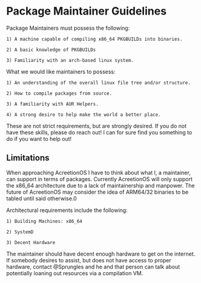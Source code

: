# Package Maintainer Guidelines

Package Maintainers must possess the following:

	1) A machine capable of compiling x86_64 PKGBUILDs into binaries.
	
	2) A basic knowledge of PKGBUILDs

	3) Familiarity with an arch-based linux system.

What we would like maintainers to possess:

	1) An understanding of the overall linux file tree and/or structure.

	2) How to compile packages from source.

	3) A familiarity with AUR Helpers.
	
	4) A strong desire to help make the world a better place.

These are not strict requirements, but are strongly desired. If you do not have these skills, please do reach out! I can
for sure find you something to do if you want to help out!

## Limitations

When approaching AcreetionOS I have to think about what I, a maintainer, can support in terms of packages. Currently AcreetionOS will only support the x86_64 architecture due to a lack of maintainership and manpower.
The future of AcreetionOS may consider the idea of ARM64/32 binaries to be tabled until said otherwise.0 

Architectural requirements include the following:

	1) Building Machines: x86_64

	2) SystemD

	3) Decent Hardware

The maintainer should have decent enough hardware to get on the internet. If somebody desires to assist, but does not have 
access to proper hardware, contact @Sprungles and he and that person can talk about potentially loaning out resources via a compilation VM.

